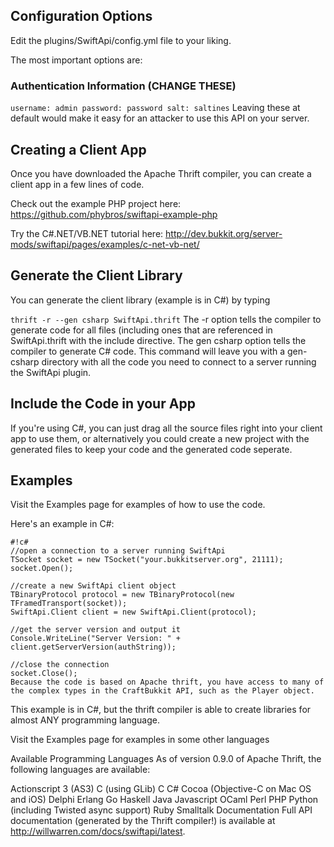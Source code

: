 

## Configuration Options
Edit the plugins/SwiftApi/config.yml file to your liking.

The most important options are:

### Authentication Information (CHANGE THESE)
`username: admin
password: password
salt: saltines`
Leaving these at default would make it easy for an attacker to use this API on your server.

## Creating a Client App
Once you have downloaded the Apache Thrift compiler, you can create a client app in a few lines of code.

Check out the example PHP project here: https://github.com/phybros/swiftapi-example-php

Try the C#.NET/VB.NET tutorial here: http://dev.bukkit.org/server-mods/swiftapi/pages/examples/c-net-vb-net/

## Generate the Client Library

You can generate the client library (example is in C#) by typing

`thrift -r --gen csharp SwiftApi.thrift`
The -r option tells the compiler to generate code for all files (including ones that are referenced in SwiftApi.thrift with the include directive. The gen csharp option tells the compiler to generate C# code. This command will leave you with a gen-csharp directory with all the code you need to connect to a server running the SwiftApi plugin.

## Include the Code in your App

If you're using C#, you can just drag all the source files right into your client app to use them, or alternatively you could create a new project with the generated files to keep your code and the generated code seperate.

## Examples

Visit the Examples page for examples of how to use the code.

Here's an example in C#:

```
#!c#
//open a connection to a server running SwiftApi
TSocket socket = new TSocket("your.bukkitserver.org", 21111);
socket.Open();

//create a new SwiftApi client object
TBinaryProtocol protocol = new TBinaryProtocol(new TFramedTransport(socket));
SwiftApi.Client client = new SwiftApi.Client(protocol);

//get the server version and output it
Console.WriteLine("Server Version: " + client.getServerVersion(authString));

//close the connection
socket.Close();
Because the code is based on Apache thrift, you have access to many of the complex types in the CraftBukkit API, such as the Player object.
```
This example is in C#, but the thrift compiler is able to create libraries for almost ANY programming language.

Visit the Examples page for examples in some other languages

Available Programming Languages
As of version 0.9.0 of Apache Thrift, the following languages are available:

Actionscript 3 (AS3)
C (using GLib)
C
C#
Cocoa (Objective-C on Mac OS and iOS)
Delphi
Erlang
Go
Haskell
Java
Javascript
OCaml
Perl
PHP
Python (including Twisted async support)
Ruby
Smalltalk
Documentation
Full API documentation (generated by the Thrift compiler!) is available at http://willwarren.com/docs/swiftapi/latest.
